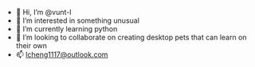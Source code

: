 - 👋 Hi, I’m @vunt-l
- 👀 I’m interested in something unusual
- 🌱 I’m currently learning python
- 💞️ I’m looking to collaborate on creating desktop pets that can learn on their own
- 📫 lcheng1117@outlook.com

<!---
vunt-l/vunt-l is a ✨ special ✨ repository because its `README.md` (this file) appears on your GitHub profile.
You can click the Preview link to take a look at your changes.
--->

